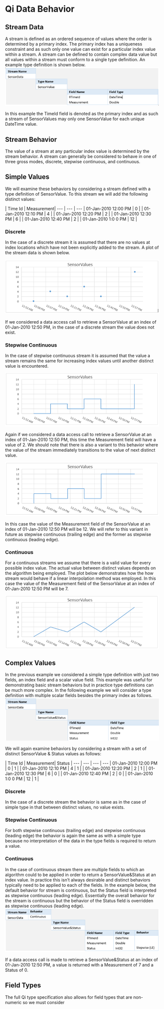 # Qi Data Behavior
## Stream Data
A stream is defined as an ordered sequence of values where the order is determined by a primary index. The primary index has a uniqueness constraint and as such only one value can exist for a particular index value within a stream. 
A stream can be defined to contain complex data value but all values within a stream must conform to a single type definition. An example type definition is shown below.
![alt text](images/QiDataBehaviorsSimpleType.PNG)

In this example the TimeId field is denoted as the primary index and as such a stream of SensorValues may only one SensorValue for each unique DateTime value.

## Stream Behavior
The value of a stream at any particular index value is determined by the stream behavior. A stream can generally be considered to behave in one of three gross modes, discrete, stepwise continuous, and continuous.

## Simple Values
We will examine these behaviors by considering a stream defined with a type definition of SensorValue. To this stream we will add the following distinct values:


| Time Id | Measurement|
--- | --- | ---
| 01-Jan-2010 12:00 PM | 0 |
| 01-Jan-2010 12:10 PM | 4 |
| 01-Jan-2010 12:20 PM | 2 |
| 01-Jan-2010 12:30 PM | 6 |
| 01-Jan-2010 12:40 PM | 2 |
| 01-Jan-2010 1:0 0 PM | 12 |

### Discrete
In the case of a discrete stream it is assumed that there are no values at index locations which have not been explicitly added to the stream. A plot of the stream data is shown below.

![alt text](images/QiDataBehaviorsSimpleDiscrete.PNG)

If we considered a data access call to retrieve a SensorValue at an index of 01-Jan-2010 12:50 PM, in the case of a discrete stream the value does not exist.

### Stepwise Continuous
In the case of stepwise continuous stream it is assumed that the value a stream remains the same for increasing index values until another distinct value is encountered.

![alt text](images/QiDataBehaviorsSimpleStepwiseContinuous1.PNG)
 
Again if we considered a data access call to retrieve a SensorValue at an index of 01-Jan-2010 12:50 PM, this time the Measurement field will have a value of 2.
We should note that there is also a variant to this behavior where the value of the stream immediately transitions to the value of next distinct value.
 
![alt text](images/QiDataBehaviorsSimpleStepwiseContinuous2.PNG)

In this case the value of the Measurement field of the SensorValue at an index of 01-Jan-2010 12:50 PM will be 12. We will refer to this variant in future as stepwise continuous (trailing edge) and the former as stepwise continuous (leading edge).

### Continuous
For a continuous streams we assume that there is a valid value for every possible index value. The actual value between distinct values depends on the algorithm being employed. The plot below demonstrates how the how stream would behave if a linear interpolation method was employed. In this case the value of the Measurement field of the SensorValue at an index of 01-Jan-2010 12:50 PM will be 7.

![alt text](images/QiDataBehaviorsSimpleContinuous.PNG)
 
## Complex Values
In the previous example we considered a simple type definition with just two fields, an index field and a scalar value field. This example was useful for demonstrating basic stream behaviors but in practice type definitions can be much more complex.
In the following example we will consider a type definition with multiple scalar fields besides the primary index as follows.
![alt text](images/QiDataBehaviorsComplexType.PNG)

We will again examine behaviors by considering a stream with a set of distinct SensorValue & Status values as follows:

| Time Id | Measurement| Status |
--- | --- | --- | ---
| 01-Jan-2010 12:00 PM | 0 | 1 | 
| 01-Jan-2010 12:10 PM | 4 | 1 |
| 01-Jan-2010 12:20 PM | 2 | 1 |
| 01-Jan-2010 12:30 PM | 6 | 0 |
| 01-Jan-2010 12:40 PM | 2 | 0 | 
| 01-Jan-2010 1:0 0 PM | 12 | 1 |


### Discrete
In the case of a discrete stream the behavior is same as in the case of simple type in that between distinct values, no value exists.

### Stepwise Continuous
For both stepwise continuous (trailing edge) and stepwise continuous (leading edge) the behavior is again the same as with a simple type because no interpretation of the data in the type fields is required to return a value.

### Continuous
In the case of continuous stream there are multiple fields to which an algorithm could to be applied in order to return a SensorValue&Status at an index value. In practice this isn’t always desirable and distinct behaviors typically need to be applied to each of the fields.
In the example below, the default behavior for stream is continuous, but the Status field is interpreted as stepwise continuous (leading edge). Essentially the overall behavior for the stream is continuous but the behavior of the Status field is overridden as stepwise continuous (leading edge).
![alt text](images/QiDataBehaviorsComplexTypeWithBehavior.PNG)

If a data access call is made to retrieve a SensorValue&Status at an index of 01-Jan-2010 12:50 PM, a value is returned with a Measurement of 7 and a Status of 0. 

## Field Types
The full Qi type specification also allows for field types that are non-numeric so we must consider
